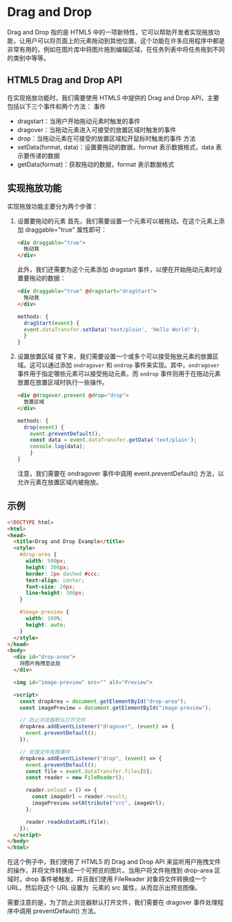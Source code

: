 # Drag and Drop
Drag and Drop 指的是 HTML5 中的一项新特性，它可以帮助开发者实现拖放功能，让用户可以将页面上的元素拖动到其他位置。这个功能在许多应用程序中都是非常有用的，例如在图片库中将图片拖到编辑区域，在任务列表中将任务拖到不同的类别中等等。

## HTML5 Drag and Drop API
在实现拖放功能时，我们需要使用 HTML5 中提供的 Drag and Drop API，主要包括以下三个事件和两个方法：
事件
- dragstart：当用户开始拖动元素时触发的事件
- dragover：当拖动元素进入可接受的放置区域时触发的事件
- drop：当拖动元素在可接受的放置区域松开鼠标时触发的事件
方法
- setData(format, data)：设置要拖动的数据，format 表示数据格式，data 表示要传递的数据
- getData(format)：获取拖动的数据，format 表示数据格式

## 实现拖放功能
实现拖放功能主要分为两个步骤：
1. 设置要拖动的元素
    首先，我们需要设置一个元素可以被拖动。在这个元素上添加 draggable="true" 属性即可：
    ```html
    <div draggable="true">
      拖动我
    </div>
    ```
    此外，我们还需要为这个元素添加 dragstart 事件，以便在开始拖动元素时设置要拖动的数据：
    ```html
    <div draggable="true" @dragstart="dragStart">
      拖动我
    </div>
    ```
    ```js
    methods: {
      dragStart(event) {
      event.dataTransfer.setData('text/plain', 'Hello World!');
      }
    }
    ```
2. 设置放置区域
    接下来，我们需要设置一个或多个可以接受拖放元素的放置区域。这可以通过添加 `ondragover` 和 `ondrop` 事件来实现。其中，`ondragover` 事件用于指定哪些元素可以接受拖动元素，而 `ondrop` 事件则用于在拖动元素放置在放置区域时执行一些操作。
    ```html
    <div @dragover.prevent @drop="drop">
      放置区域
    </div>
    ```
    ```js
    methods: {
      drop(event) {
        event.preventDefault();
        const data = event.dataTransfer.getData('text/plain');
        console.log(data);
        }
    }
    ```
    注意，我们需要在 ondragover 事件中调用 event.preventDefault() 方法，以允许元素在放置区域内被拖放。

## 示例
```html
<!DOCTYPE html>
<html>
<head>
  <title>Drag and Drop Example</title>
  <style>
    #drop-area {
      width: 500px;
      height: 300px;
      border: 2px dashed #ccc;
      text-align: center;
      font-size: 20px;
      line-height: 300px;
    }

    #image-preview {
      width: 100%;
      height: auto;
    }
  </style>
</head>
<body>
  <div id="drop-area">
    将图片拖拽至此处
  </div>

  <img id="image-preview" src="" alt="Preview">

  <script>
    const dropArea = document.getElementById("drop-area");
    const imagePreview = document.getElementById("image-preview");

    // 防止浏览器默认打开文件
    dropArea.addEventListener("dragover", (event) => {
      event.preventDefault();
    });

    // 处理文件拖拽事件
    dropArea.addEventListener("drop", (event) => {
      event.preventDefault();
      const file = event.dataTransfer.files[0];
      const reader = new FileReader();

      reader.onload = () => {
        const imageUrl = reader.result;
        imagePreview.setAttribute("src", imageUrl);
      };

      reader.readAsDataURL(file);
    });
  </script>
</body>
</html>
```
在这个例子中，我们使用了 HTML5 的 Drag and Drop API 来监听用户拖拽文件的操作，并将文件转换成一个可预览的图片。当用户将文件拖拽到 drop-area 区域时，drop 事件被触发，并且我们使用 FileReader 对象将文件转换成一个 URL，然后将这个 URL 设置为 <img> 元素的 src 属性，从而显示出预览图像。

需要注意的是，为了防止浏览器默认打开文件，我们需要在 dragover 事件处理程序中调用 preventDefault() 方法。